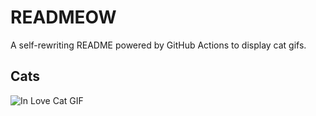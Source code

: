 # READMEOW

A self-rewriting README powered by GitHub Actions to display cat gifs.

## Cats

![In Love Cat GIF](https://media1.giphy.com/media/v1.Y2lkPTlhY2QwMmRhbHBoajk2eGo4MG5pc3ZjbjU1ZjRxbTlwaWR4ZzZ1YWMzbWZ2OGVqdCZlcD12MV9naWZzX3NlYXJjaCZjdD1n/MDJ9IbxxvDUQM/200.gif)
